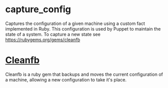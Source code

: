 # capture_config
Captures the configuration of a given machine using a custom fact implemented in Ruby. 
This configuration is used by Puppet to maintain the state of a system. 
To capture a new state see https://rubygems.org/gems/cleanfb

# [Cleanfb](https://rubygems.org/gems/cleanfb)
Cleanfb is a ruby gem that backups and moves the current configuration of a machine, allowing a new configuration to take it's place.
